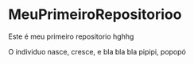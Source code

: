 # MeuPrimeiroRepositorioo
Este é meu primeiro repositorio hghhg


O individuo nasce, cresce, e bla bla bla 
pipipi, popopó
